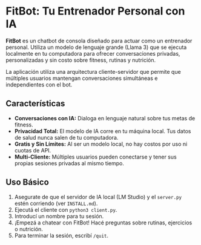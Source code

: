 # FitBot: Tu Entrenador Personal con IA

**FitBot** es un chatbot de consola diseñado para actuar como un entrenador personal. Utiliza un modelo de lenguaje grande (Llama 3) que se ejecuta localmente en tu computadora para ofrecer conversaciones privadas, personalizadas y sin costo sobre fitness, rutinas y nutrición.

La aplicación utiliza una arquitectura cliente-servidor que permite que múltiples usuarios mantengan conversaciones simultáneas e independientes con el bot.

## Características
- **Conversaciones con IA:** Dialoga en lenguaje natural sobre tus metas de fitness.
- **Privacidad Total:** El modelo de IA corre en tu máquina local. Tus datos de salud nunca salen de tu computadora.
- **Gratis y Sin Límites:** Al ser un modelo local, no hay costos por uso ni cuotas de API.
- **Multi-Cliente:** Múltiples usuarios pueden conectarse y tener sus propias sesiones privadas al mismo tiempo.

## Uso Básico
1.  Asegurate de que el servidor de IA local (LM Studio) y el `server.py` estén corriendo (ver `INSTALL.md`).
2.  Ejecutá el cliente con `python3 client.py`.
3.  Introducí un nombre para tu sesión.
4.  ¡Empezá a chatear con FitBot! Hacé preguntas sobre rutinas, ejercicios o nutrición.
5.  Para terminar la sesión, escribí `/quit`.